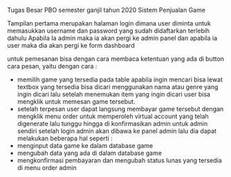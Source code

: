 Tugas Besar PBO semester ganjil tahun 2020
Sistem Penjualan Game

Tampilan pertama merupakan halaman login dimana user diminta untuk memasukkan username dan password yang sudah didaftarkan terlebih dahulu
Apabila Ia admin maka ia akan pergi ke admin panel dan apabila ia user maka dia akan pergi ke form dashboard

untuk pemesanan bisa dengan cara membaca ketentuan yang ada di button cara pesan, yaitu dengan cara : 
- memilih game yang tersedia pada table apabila ingin mencari bisa lewat textbox yang tersedia bisa dicari menggunakan nama atau genre yang ingin dicari lalu setelah menemukan item yang ingin dicari user bisa mengklik untuk memesan game tersebut.
- setelah terpesan user dapat langsung membayar game tersebut dengan mengklik menu order untuk memperoleh virtual account yang telah digenerate lalu tunggu hingga di konfirmasikan admin
untuk admin sendiri setelah login admin akan dibawa ke panel admin lalu dia dapat melakukan beberapa hal seperti :
- menginput data game ke dalam database game
- mengubah data yang ada di dalam database game
- mengkonfirmasi pembayaran dan mengubah status lunas yang tersedia di menu order admin
